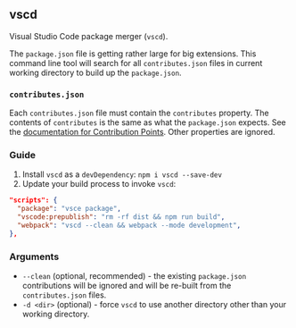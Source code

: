 ## vscd

Visual Studio Code package merger (`vscd`).

The `package.json` file is getting rather large for big extensions. This command line tool will search for all `contributes.json` files in current working directory to build up the `package.json`.

### `contributes.json`

Each `contributes.json` file must contain the `contributes` property. The contents of `contributes` is the same as what the `package.json` expects. See the [documentation for Contribution Points](https://code.visualstudio.com/api/references/contribution-points). Other properties are ignored.

### Guide

1. Install `vscd` as a `devDependency`: `npm i vscd --save-dev`
2. Update your build process to invoke `vscd`:

```json
"scripts": {
  "package": "vsce package",
  "vscode:prepublish": "rm -rf dist && npm run build",
  "webpack": "vscd --clean && webpack --mode development",
},
```

### Arguments

* `--clean` (optional, recommended) - the existing `package.json` contributions will be ignored and will be re-built from the `contributes.json` files.
* `-d <dir>` (optional) - force `vscd` to use another directory other than your working directory.